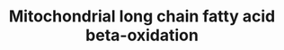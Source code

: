 ---
annotations:
- type: Pathway Ontology
  value: fatty acid beta degradation pathway
authors:
- N.Reyes
- MaintBot
- Ddigles
- Eweitz
description: ''
last-edited: 2021-05-16
organisms:
- Drosophila melanogaster
redirect_from:
- /index.php/Pathway:WP406
- /instance/WP406
schema-jsonld:
- '@context': https://schema.org/
  '@id': https://wikipathways.github.io/pathways/WP406.html
  '@type': Dataset
  creator:
    '@type': Organization
    name: WikiPathways
  description: ''
  keywords:
  - CG2107
  - EHHADH
  - Arc42
  - colt
  - ScpX
  - CG4598
  - ACADL
  - HADHSC
  - ACSL4
  - CG4389
  - CG12262
  - PECR
  - CPTI
  - l(2)44DEa
  - CG7461
  - ACSL2
  - CG3961
  license: CC0
  name: Mitochondrial long chain fatty acid beta-oxidation
seo: CreativeWork
title: Mitochondrial long chain fatty acid beta-oxidation
wpid: WP406
---